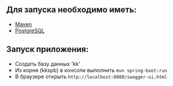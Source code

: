 ## Для запуска необходимо иметь:
- [Maven](http://maven.apache.org/)
- [PostgreSQL](https://www.postgresql.org/)

## Запуск приложения:
- Создать базу данных 'kk'
- Из корня (kkspb) в консоли выполнить `mvn spring-boot:run`
- В браузере открыть `http://localhost:8080/swagger-ui.html`
